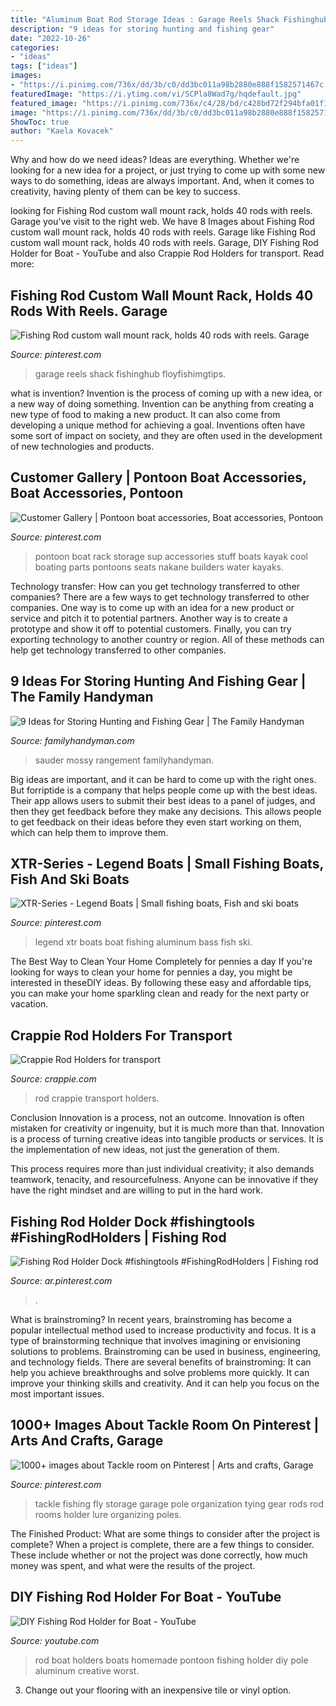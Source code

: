 ```yaml
---
title: "Aluminum Boat Rod Storage Ideas : Garage Reels Shack Fishinghub Floyfishimgtips"
description: "9 ideas for storing hunting and fishing gear"
date: "2022-10-26"
categories:
- "ideas"
tags: ["ideas"]
images:
- "https://i.pinimg.com/736x/dd/3b/c0/dd3bc011a98b2880e888f1582571467c.jpg"
featuredImage: "https://i.ytimg.com/vi/SCPla8Wad7g/hqdefault.jpg"
featured_image: "https://i.pinimg.com/736x/c4/28/bd/c428bd72f294bfa01f155c0599c8dc0b.jpg"
image: "https://i.pinimg.com/736x/dd/3b/c0/dd3bc011a98b2880e888f1582571467c.jpg"
ShowToc: true
author: "Kaela Kovacek"
---
```



Why and how do we need ideas?
Ideas are everything. Whether we're looking for a new idea for a project, or just trying to come up with some new ways to do something, ideas are always important. And, when it comes to creativity, having plenty of them can be key to success.

	

		
looking for Fishing Rod custom wall mount rack, holds 40 rods with reels. Garage you've visit to the right web. We have 8 Images about Fishing Rod custom wall mount rack, holds 40 rods with reels. Garage like Fishing Rod custom wall mount rack, holds 40 rods with reels. Garage, DIY Fishing Rod Holder for Boat - YouTube and also Crappie Rod Holders for transport. Read more:
		
    
## Fishing Rod Custom Wall Mount Rack, Holds 40 Rods With Reels. Garage

<img loading=lazy src="https://i.pinimg.com/736x/dd/3b/c0/dd3bc011a98b2880e888f1582571467c.jpg" onerror="this.onerror=null;this.src='https://tse3.mm.bing.net/th?id=OIP.cBRT8pN_O1bZhdIOkuNoQwHaJ3&amp;pid=15.1';" alt="Fishing Rod custom wall mount rack, holds 40 rods with reels. Garage">

_Source: pinterest.com_

>garage reels shack fishinghub floyfishimgtips. 

	

what is invention?
Invention is the process of coming up with a new idea, or a new way of doing something. Invention can be anything from creating a new type of food to making a new product. It can also come from developing a unique method for achieving a goal. Inventions often have some sort of impact on society, and they are often used in the development of new technologies and products.

    
## Customer Gallery | Pontoon Boat Accessories, Boat Accessories, Pontoon

<img loading=lazy src="https://i.pinimg.com/736x/d2/d5/69/d2d5697004ed1eeb1aa6a3bfee3755b0--pontoon-boat-ideas-pontoon-stuff.jpg" onerror="this.onerror=null;this.src='https://tse2.mm.bing.net/th?id=OIP.V7xIQmfvpZ3-HZGLcKEepgHaJ3&amp;pid=15.1';" alt="Customer Gallery | Pontoon boat accessories, Boat accessories, Pontoon">

_Source: pinterest.com_

>pontoon boat rack storage sup accessories stuff boats kayak cool boating parts pontoons seats nakane builders water kayaks. 

	

Technology transfer: How can you get technology transferred to other companies?
There are a few ways to get technology transferred to other companies. One way is to come up with an idea for a new product or service and pitch it to potential partners. Another way is to create a prototype and show it off to potential customers. Finally, you can try exporting technology to another country or region. All of these methods can help get technology transferred to other companies.

    
## 9 Ideas For Storing Hunting And Fishing Gear | The Family Handyman

<img loading=lazy src="https://www.familyhandyman.com/wp-content/uploads/2018/05/417241-2000-00-1.jpg" onerror="this.onerror=null;this.src='https://tse1.mm.bing.net/th?id=OIP.hjPyCZuQgA1Zq7WkE_kWagHaHa&amp;pid=15.1';" alt="9 Ideas for Storing Hunting and Fishing Gear | The Family Handyman">

_Source: familyhandyman.com_

>sauder mossy rangement familyhandyman. 

	

Big ideas are important, and it can be hard to come up with the right ones. But forriptide is a company that helps people come up with the best ideas. Their app allows users to submit their best ideas to a panel of judges, and then they get feedback before they make any decisions. This allows people to get feedback on their ideas before they even start working on them, which can help them to improve them.

    
## XTR-Series - Legend Boats | Small Fishing Boats, Fish And Ski Boats

<img loading=lazy src="https://i.pinimg.com/736x/e5/7f/f1/e57ff10aafbf6c66d33bb304539b2d34.jpg" onerror="this.onerror=null;this.src='https://tse3.mm.bing.net/th?id=OIP.99QGlAQE0A5yyaAM4GC1_AHaDY&amp;pid=15.1';" alt="XTR-Series - Legend Boats | Small fishing boats, Fish and ski boats">

_Source: pinterest.com_

>legend xtr boats boat fishing aluminum bass fish ski. 

	

The Best Way to Clean Your Home Completely for pennies a day
If you're looking for ways to clean your home for pennies a day, you might be interested in theseDIY ideas. By following these easy and affordable tips, you can make your home sparkling clean and ready for the next party or vacation.

    
## Crappie Rod Holders For Transport

<img loading=lazy src="https://www.crappie.com/crappie/attachments/north-carolina/37536d1266800820-crappie-rod-holders-transport-img_1436-jpg" onerror="this.onerror=null;this.src='https://tse1.mm.bing.net/th?id=OIP.BihXLoTwqskeihqDBArW_QHaFj&amp;pid=15.1';" alt="Crappie Rod Holders for transport">

_Source: crappie.com_

>rod crappie transport holders. 

	

Conclusion
Innovation is a process, not an outcome.
Innovation is often mistaken for creativity or ingenuity, but it is much more than that. Innovation is a process of turning creative ideas into tangible products or services. It is the implementation of new ideas, not just the generation of them.

This process requires more than just individual creativity; it also demands teamwork, tenacity, and resourcefulness. Anyone can be innovative if they have the right mindset and are willing to put in the hard work.

    
## Fishing Rod Holder Dock #fishingtools #FishingRodHolders | Fishing Rod

<img loading=lazy src="https://i.pinimg.com/736x/c4/28/bd/c428bd72f294bfa01f155c0599c8dc0b.jpg" onerror="this.onerror=null;this.src='https://tse2.mm.bing.net/th?id=OIP.dN6pU00E4RoWihf6ul36owAAAA&amp;pid=15.1';" alt="Fishing Rod Holder Dock #fishingtools #FishingRodHolders | Fishing rod">

_Source: ar.pinterest.com_

>. 

	

What is brainstroming?
In recent years, brainstroming has become a popular intellectual method used to increase productivity and focus. It is a type of brainstorming technique that involves imagining or envisioning solutions to problems. Brainstroming can be used in business, engineering, and technology fields.
There are several benefits of brainstroming: It can help you achieve breakthroughs and solve problems more quickly. It can improve your thinking skills and creativity. And it can help you focus on the most important issues.

    
## 1000+ Images About Tackle Room On Pinterest | Arts And Crafts, Garage

<img loading=lazy src="https://s-media-cache-ak0.pinimg.com/736x/aa/fc/36/aafc3618454708c4cf23a3c616521c9b.jpg" onerror="this.onerror=null;this.src='https://tse3.mm.bing.net/th?id=OIP.30Z3Xe13pg1P0Hc5NUsc3QHaJ3&amp;pid=15.1';" alt="1000+ images about Tackle room on Pinterest | Arts and crafts, Garage">

_Source: pinterest.com_

>tackle fishing fly storage garage pole organization tying gear rods rod rooms holder lure organizing poles. 

	

The Finished Product: What are some things to consider after the project is complete?
When a project is complete, there are a few things to consider. These include whether or not the project was done correctly, how much money was spent, and what were the results of the project.

    
## DIY Fishing Rod Holder For Boat - YouTube

<img loading=lazy src="https://i.ytimg.com/vi/SCPla8Wad7g/hqdefault.jpg" onerror="this.onerror=null;this.src='https://tse2.mm.bing.net/th?id=OIP.Zp-5KD68AwAWt4G4hlqtAQHaFj&amp;pid=15.1';" alt="DIY Fishing Rod Holder for Boat - YouTube">

_Source: youtube.com_

>rod boat holders boats homemade pontoon fishing holder diy pole aluminum creative worst. 

	

3. Change out your flooring with an inexpensive tile or vinyl option.

